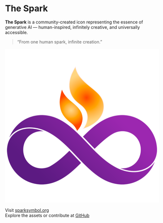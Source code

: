 # The Spark

**The Spark** is a community-created icon representing the essence of generative AI — human-inspired, infinitely creative, and universally accessible.

> “From one human spark, infinite creation.”

![The Spark Icon](assets/spark-icon-color.png)

Visit [sparksymbol.org](https://sparksymbol.org)  
Explore the assets or contribute at [GitHub](https://github.com/lara9taylor/spark-symbol)

